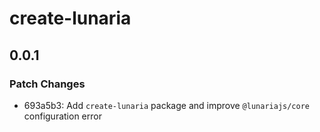 # create-lunaria

## 0.0.1

### Patch Changes

- 693a5b3: Add `create-lunaria` package and improve `@lunariajs/core` configuration error
